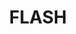 ---
layout: page
title: FLASH
description: The FLASH Code is adaptive-mesh refinement N-body/hydrodynamics/multiphysics parallel code for the simulation of plasma physics and astrophysics.
img: assets/img/flash.jpg
redirect: https://flash.rochester.edu
importance: 4
category: software
---